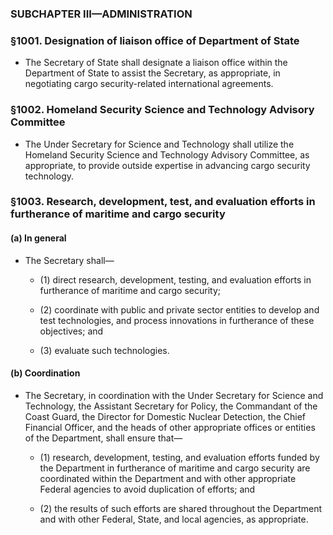 ### SUBCHAPTER III—ADMINISTRATION

### §1001. Designation of liaison office of Department of State
* The Secretary of State shall designate a liaison office within the Department of State to assist the Secretary, as appropriate, in negotiating cargo security-related international agreements.

### §1002. Homeland Security Science and Technology Advisory Committee
* The Under Secretary for Science and Technology shall utilize the Homeland Security Science and Technology Advisory Committee, as appropriate, to provide outside expertise in advancing cargo security technology.

### §1003. Research, development, test, and evaluation efforts in furtherance of maritime and cargo security
#### (a) In general
* The Secretary shall—

  * (1) direct research, development, testing, and evaluation efforts in furtherance of maritime and cargo security;

  * (2) coordinate with public and private sector entities to develop and test technologies, and process innovations in furtherance of these objectives; and

  * (3) evaluate such technologies.

#### (b) Coordination
* The Secretary, in coordination with the Under Secretary for Science and Technology, the Assistant Secretary for Policy, the Commandant of the Coast Guard, the Director for Domestic Nuclear Detection, the Chief Financial Officer, and the heads of other appropriate offices or entities of the Department, shall ensure that—

  * (1) research, development, testing, and evaluation efforts funded by the Department in furtherance of maritime and cargo security are coordinated within the Department and with other appropriate Federal agencies to avoid duplication of efforts; and

  * (2) the results of such efforts are shared throughout the Department and with other Federal, State, and local agencies, as appropriate.